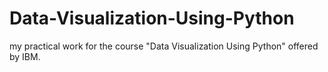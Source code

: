 # Data-Visualization-Using-Python
my practical work for the course "Data Visualization Using Python" offered by IBM.
